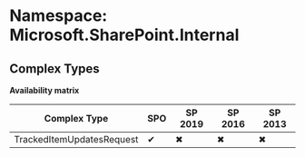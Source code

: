 # Namespace: Microsoft.SharePoint.Internal
## Complex Types

**Availability matrix**

Complex Type | SPO | SP 2019 | SP 2016 | SP 2013
----------|-----|---------|---------|--------
TrackedItemUpdatesRequest | ✔ | ✖ | ✖ | ✖
